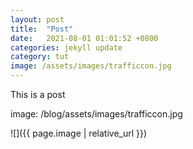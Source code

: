 ```yaml
---
layout: post
title:  "Post"
date:   2021-08-01 01:01:52 +0800
categories: jekyll update
category: tut
image: /assets/images/trafficcon.jpg
---
```


This is a post

image: /blog/assets/images/trafficcon.jpg

![]({{ page.image | relative_url }})